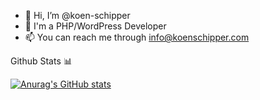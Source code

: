 - 👋 Hi, I’m @koen-schipper
- 👀 I'm a PHP/WordPress Developer
- 📫 You can reach me through info@koenschipper.com

<!---
koen-schipper/koen-schipper is a ✨ special ✨ repository because its `README.md` (this file) appears on your GitHub profile.
You can click the Preview link to take a look at your changes.
--->

Github Stats 📊

[![Anurag's GitHub stats](https://github-readme-stats.vercel.app/api?username=koen-schipper)](https://github.com/anuraghazra/github-readme-stats)
